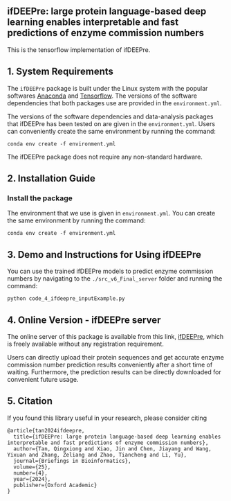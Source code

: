 ## ifDEEPre: large protein language-based deep learning enables interpretable and fast predictions of enzyme commission numbers

This is the tensorflow implementation of ifDEEPre. 


## 1. System Requirements

The `ifDEEPre` package is built under the Linux system with the popular softwares [Anaconda](https://www.anaconda.com/) and [Tensorflow](https://www.tensorflow.org/). The versions of the software dependencies that both packages use are provided in the `environment.yml`.

The versions of the software dependencies and data-analysis packages that ifDEEPre has been tested on are given in the `environment.yml`. Users can conveniently create the same environment by running the command:
```
conda env create -f environment.yml
```

The ifDEEPre package does not require any non-standard hardware.


## 2. Installation Guide

### Install the package
The environment that we use is given in `environment.yml`. You can create the same environment by running the command:
```
conda env create -f environment.yml
```


## 3. Demo and Instructions for Using ifDEEPre

You can use the trained ifDEEPre models to predict enzyme commission numbers by navigating to the `./src_v6_Final_server` folder and running the command:
```
python code_4_ifdeepre_inputExample.py
```


## 4. Online Version - ifDEEPre server

The online server of this package is available from this link, [ifDEEPre](https://proj.cse.cuhk.edu.hk/aihlab/ifdeepre/#/), which is freely available without any registration requirement.

Users can directly upload their protein sequences and get accurate enzyme commission number prediction results conveniently after a short time of waiting. Furthermore, the prediction results can be directly downloaded for convenient future usage.


## 5. Citation

If you found this library useful in your research, please consider citing
```
@article{tan2024ifdeepre,
  title={ifDEEPre: large protein language-based deep learning enables interpretable and fast predictions of enzyme commission numbers},
  author={Tan, Qingxiong and Xiao, Jin and Chen, Jiayang and Wang, Yixuan and Zhang, Zeliang and Zhao, Tiancheng and Li, Yu},
  journal={Briefings in Bioinformatics},
  volume={25},
  number={4},
  year={2024},
  publisher={Oxford Academic}
}
```



